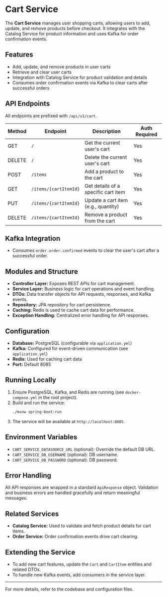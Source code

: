 # Cart Service

The **Cart Service** manages user shopping carts, allowing users to add, update, and remove products before checkout. It integrates with the Catalog Service for product information and uses Kafka for order confirmation events.

## Features
- Add, update, and remove products in user carts
- Retrieve and clear user carts
- Integration with Catalog Service for product validation and details
- Consumes order confirmation events via Kafka to clear carts after successful orders

## API Endpoints

All endpoints are prefixed with `/api/v1/cart`.

| Method | Endpoint                        | Description                        | Auth Required |
|--------|----------------------------------|------------------------------------|--------------|
| GET    | `/`                             | Get the current user's cart        | Yes          |
| DELETE | `/`                             | Delete the current user's cart     | Yes          |
| POST   | `/items`                        | Add a product to the cart          | Yes          |
| GET    | `/items/{cartItemId}`           | Get details of a specific cart item| Yes          |
| PUT    | `/items/{cartItemId}`           | Update a cart item (e.g., quantity)| Yes          |
| DELETE | `/items/{cartItemId}`           | Remove a product from the cart     | Yes          |

## Kafka Integration
- Consumes `order.order.confirmed` events to clear the user's cart after a successful order.

## Modules and Structure
- **Controller Layer:** Exposes REST APIs for cart management.
- **Service Layer:** Business logic for cart operations and event handling.
- **DTOs:** Data transfer objects for API requests, responses, and Kafka events.
- **Repository:** JPA repository for cart persistence.
- **Caching:** Redis is used to cache cart data for performance.
- **Exception Handling:** Centralized error handling for API responses.

## Configuration
- **Database:** PostgreSQL (configurable via `application.yml`)
- **Kafka:** Configured for event-driven communication (see `application.yml`)
- **Redis:** Used for caching cart data
- **Port:** Default 8085

## Running Locally
1. Ensure PostgreSQL, Kafka, and Redis are running (see `docker-compose.yml` in the root project).
2. Build and run the service:
   ```bash
   ./mvnw spring-boot:run
   ```
3. The service will be available at `http://localhost:8085`.

## Environment Variables
- `CART_SERVICE_DATASOURCE_URL` (optional): Override the default DB URL.
- `CART_SERVICE_DB_USERNAME` (optional): DB username.
- `CART_SERVICE_DB_PASSWORD` (optional): DB password.

## Error Handling
All API responses are wrapped in a standard `ApiResponse` object. Validation and business errors are handled gracefully and return meaningful messages.

## Related Services
- **Catalog Service:** Used to validate and fetch product details for cart items.
- **Order Service:** Order confirmation events drive cart clearing.

## Extending the Service
- To add new cart features, update the `Cart` and `CartItem` entities and related DTOs.
- To handle new Kafka events, add consumers in the service layer.

---

For more details, refer to the codebase and configuration files.


